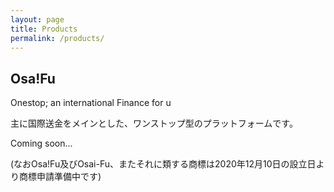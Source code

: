 ```yaml
---
layout: page
title: Products
permalink: /products/
---
```

## Osa!Fu
Onestop; an international Finance for u

主に国際送金をメインとした、ワンストップ型のプラットフォームです。

Coming soon...

(なおOsa!Fu及びOsai-Fu、またそれに類する商標は2020年12月10日の設立日より商標申請準備中です)
